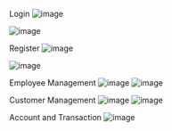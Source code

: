 Login
![image](https://github.com/user-attachments/assets/36dd15e9-d7f6-4a09-9402-4790bfcac950)

![image](https://github.com/user-attachments/assets/0eac9851-995d-4563-bf2e-3673b3191dc9)

Register 
![image](https://github.com/user-attachments/assets/32a913e0-e325-476b-af1c-237e0b405b4c)

![image](https://github.com/user-attachments/assets/55882797-c064-49a2-8a83-40d9d094db28)

Employee Management
![image](https://github.com/user-attachments/assets/c94b4b40-56f3-44bf-aa81-acc7e492e96b)
![image](https://github.com/user-attachments/assets/3a63b8be-364b-482a-b2a6-d60d9d26f629)

Customer Management
![image](https://github.com/user-attachments/assets/18a06190-c173-4c37-bf39-3881b9f3bc60)
![image](https://github.com/user-attachments/assets/f535af64-9ef1-45dc-8dbf-05a994cd14d9)

Account and Transaction
![image](https://github.com/user-attachments/assets/e5dcbbba-95e5-4c47-aa02-b8f1d90c3cbf)
